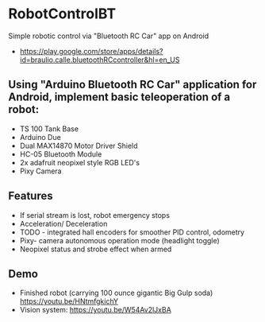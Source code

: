 # RobotControlBT

Simple robotic control via "Bluetooth RC Car" app on Android
* https://play.google.com/store/apps/details?id=braulio.calle.bluetoothRCcontroller&hl=en_US


## Using "Arduino Bluetooth RC Car" application for Android, implement basic teleoperation of a robot:
  * TS 100 Tank Base
  * Arduino Due
  * Dual MAX14870 Motor Driver Shield
  * HC-05 Bluetooth Module
  * 2x adafruit neopixel style RGB LED's
  * Pixy Camera 
  
## Features
  * If serial stream is lost, robot emergency stops
  * Acceleration/ Deceleration
  * TODO - integrated hall encoders for smoother PID control, odometry
  * Pixy- camera autonomous operation mode (headlight toggle)
  * Neopixel status and strobe effect when armed
  
  
## Demo
  * Finished robot (carrying 100 ounce gigantic Big Gulp soda) https://youtu.be/HNtmfgkichY
  * Vision system: https://youtu.be/W54Av2lJxBA
  
